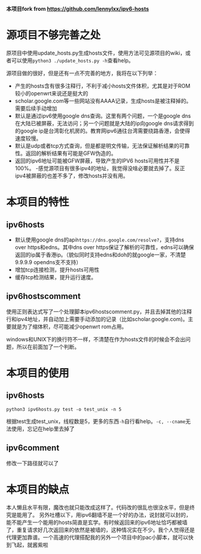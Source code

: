**本项目fork from https://github.com/lennylxx/ipv6-hosts**

# 源项目不够完善之处

原项目中使用update_hosts.py生成hosts文件，使用方法可见源项目的wiki，或者可以使用`python3 ./update_hosts.py -h`查看help。

源项目做的很好，但是还有一点不完善的地方，我将在以下列举：

- 产生的hosts含有很多注释行，不利于减小hosts文件体积，尤其是对于ROM较小的openwrt来说还是挺大的
- scholar.google.com等一些网站没有AAAA记录，生成hosts是被注释掉的。需要后续手动增加
- 默认是通过ipv6使用google dns查询。这里有两个问题，一个是google dns在大陆已被屏蔽，无法访问；另一个问题就是大陆的ip向google dns请求得到的google ip是台湾彰化机房的。教育网ipv6通往台湾需要绕路香港，会使得速度较慢。
- 默认是udp或者tcp方式查询，但是都是明文传输，无法保证解析结果的可靠性。返回的解析结果有可能是GFW伪造的。
- 返回的ipv6地址可能被GFW屏蔽，导致产生的IPV6 hosts可用性并不是100%。
-感觉源项目有很多ipv4的地址，我觉得没啥必要就去掉了。反正ipv4被屏蔽的也差不多了，修改hosts并没有用。

# 本项目的特性

## ipv6hosts

- 默认使用google dns的api`https://dns.google.com/resolve?`，支持dns over https和edns。其中dns over https保证了解析的可靠性，edns可以确保返回的ip属于香港ip。（貌似同时支持edns和doh的就google一家，不清楚9.9.9.9 opendns支不支持）
- 增加tcp连接检测，提升hosts可用性
- 缓存tcp检测结果，提升运行速度。

## ipv6hostscomment

使用正则表达式写了一个处理脚本ipv6hostscomment.py，并且去掉其他的注释行和ipv4地址，并自动加上需要手动添加的记录（比如scholar.google.com)。主要就是为了缩体积，尽可能减少openwrt rom占用。

windows和UNIX下的换行符不一样，不清楚在作为hosts文件的时候会不会出问题，所以在前面加了一个判断。

# 本项目的使用

## ipv6hosts
```
python3 ipv6hosts.py test -o test_unix -n 5
```
根据test生成test_unix，线程数是5，更多的东西`-h`自行看help。`-c, --cname`无法使用，忘记在help里去掉了 

## ipv6comment
修改一下路径就可以了

# 本项目的缺点
本人懒且水平有限，魔改也就只能改成这样了。代码改的很乱也很没水平，但是终究是能用了。
另外吐槽以下，用ipv6翻墙不是一个好的办法，说封就可以封的，能不能产生一个能用的hosts简直是玄学。有时候返回来的ipv6地址恰巧都被墙了，重复请求好几次返回来的依然是被墙的，这种情况实在不少。我个人觉得还是代理更加靠谱。一个高速的代理搭配我的另外一个项目中的pac小脚本，就可以快到飞起，就酱紫啦
